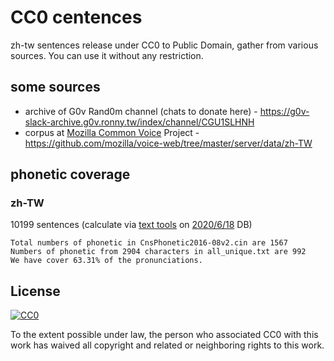 # CC0 centences

zh-tw sentences release under CC0 to Public Domain, gather from various sources. 
You can use it without any restriction.

## some sources


- archive of G0v Rand0m channel (chats to donate here) - https://g0v-slack-archive.g0v.ronny.tw/index/channel/CGU1SLHNH
- corpus at [Mozilla Common Voice](http://voice.mozilla.org/zh-TW/) Project - https://github.com/mozilla/voice-web/tree/master/server/data/zh-TW


## phonetic coverage 

### zh-TW

10199 sentences
(calculate via [text tools](https://github.com/irvin/voice-text-tools) on [2020/6/18](https://github.com/irvin/cc0-sentences/commit/2f477284f61c7754e48704f02131aadd3b278625) DB)

```
Total numbers of phonetic in CnsPhonetic2016-08v2.cin are 1567
Numbers of phonetic from 2904 characters in all_unique.txt are 992
We have cover 63.31% of the pronunciations.
```

## License

[![CC0](http://i.creativecommons.org/p/zero/1.0/88x31.png)](https://creativecommons.org/publicdomain/zero/1.0/)

To the extent possible under law, the person who associated CC0 with this work has waived all copyright and related or neighboring rights to this work.

